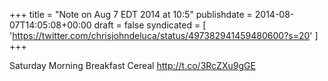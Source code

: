+++
title = "Note on Aug 7 EDT 2014 at 10:5"
publishdate = 2014-08-07T14:05:08+00:00
draft = false
syndicated = [ 'https://twitter.com/chrisjohndeluca/status/497382941459480600?s=20' ]
+++

Saturday Morning Breakfast Cereal http://t.co/3RcZXu9gGE
